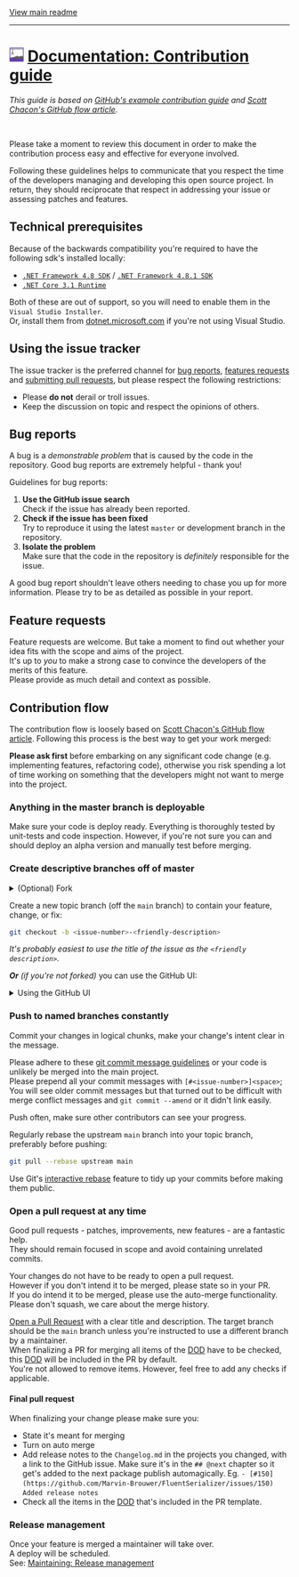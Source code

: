 [//]: # (Links)

[github-contribution-guide]: https://github.com/roots/guidelines/blob/master/CONTRIBUTING.md
[github-flow]: http://scottchacon.com/2011/08/31/github-flow.html

[//]: # (Header)

<a href="https://github.com/Marvin-Brouwer/FluentSerializer#readme">
	View main readme
</a><hr/>
<h1>
	<img alt="icon" width="26" height="26"
		src="/docs/logo/Logo.default.optimized.svg" />
	<a href="/docs/help/Contributing.md#readme">
		Documentation: Contribution guide
	</a>
</h1>

_This guide is based on [GitHub's example contribution guide][github-contribution-guide] 
and [Scott Chacon's GitHub flow article][github-flow]._  

<br/>

[//]: # (Body)

Please take a moment to review this document in order to make the contribution process easy and effective for everyone involved.

Following these guidelines helps to communicate that you respect the time of the developers managing and developing this open  source project.
In return, they should reciprocate that respect in addressing your issue or assessing patches and features.

## Technical prerequisites

[net48-download]: https://dotnet.microsoft.com/en-us/download/dotnet-framework/net48
[net481-download]: https://dotnet.microsoft.com/en-us/download/dotnet-framework/net481
[netcore31-download]: https://dotnet.microsoft.com/en-us/download/dotnet/3.1

Because of the backwards compatibility you're required to have the following sdk's installed locally:

- [`.NET Framework 4.8 SDK`][net48-download] / [`.NET Framework 4.8.1 SDK`][net481-download]
- [`.NET Core 3.1 Runtime`][netcore31-download]

Both of these are out of support, so you will need to enable them in the `Visual Studio Installer`.  
Or, install them from [dotnet.microsoft.com](https://dotnet.microsoft.com/en-us/download/dotnet) if you're not using Visual Studio.

## Using the issue tracker  
  
The issue tracker is the preferred channel for [bug reports](#bug-reports), [features requests](#feature-requests) and [submitting pull requests](#pull-requests), but please respect the following restrictions:  
  
* Please **do not** derail or troll issues.
* Keep the discussion on topic and respect the opinions of others.

## Bug reports  
  
A bug is a _demonstrable problem_ that is caused by the code in the repository.
Good bug reports are extremely helpful - thank you!

Guidelines for bug reports:

1. **Use the GitHub issue search**  
   Check if the issue has already been reported.
2. **Check if the issue has been fixed**  
   Try to reproduce it using the latest `master` or development branch in the repository.
3. **Isolate the problem**  
   Make sure that the code in the repository is _definitely_ responsible for the issue.

A good bug report shouldn't leave others needing to chase you up for more
information. Please try to be as detailed as possible in your report.

## Feature requests  
  
Feature requests are welcome. But take a moment to find out whether your idea fits with the scope and aims of the project.  
It's up to *you* to make a strong case to convince the developers of the merits of this feature.  
Please provide as much detail and context as possible.

## Contribution flow  
  
The contribution flow is loosely based on [Scott Chacon's GitHub flow article][github-flow].
Following this process is the best way to get your work merged:

**Please ask first** before embarking on any significant code change (e.g. implementing features, refactoring code), otherwise you risk spending a lot of time working on something that the developers might not want to merge into the project.

### Anything in the master branch is deployable  
  
Make sure your code is deploy ready.
Everything is thoroughly tested by unit-tests and code inspection.
However, if you're not sure you can and should deploy an alpha version and manually test before merging.

### Create descriptive branches off of master  
  
<details>
   <summary>(Optional) Fork</summary>
   <br/>

[Fork](http://help.github.com/fork-a-repo/) the repo, clone your fork, and configure the remotes:

```bash
# Clone your fork of the repo into the current directory
git clone https://github.com/<your-username>/<repo-name>
# Navigate to the newly cloned directory
cd <repo-name>
# Assign the original repo to a remote called "upstream"
git remote add upstream https://github.com/<upsteam-owner>/<repo-name>
```

**If you cloned a while ago,** get the latest changes from upstream:

```bash
git checkout main
git pull upstream main
```

</details>
  
Create a new topic branch (off the `main` branch) to contain your feature, change, or fix:

```bash
git checkout -b <issue-number>-<friendly-description>
```

_It's probably easiest to use the title of the issue as the `<friendly description>`._

_**Or** (if you're not forked)_ you can use the GitHub UI:

<details>
	<summary>Using the GitHub UI</summary>

![Create a branch form an issue](./images/github-create-branch.png)  
![Create a branch form an issue wizard](./images/github-create-branch-wizard.png)  

</details>  

### Push to named branches constantly  
  
Commit your changes in logical chunks, make your change's intent clear in the message.  

Please adhere to these [git commit message guidelines](http://tbaggery.com/2008/04/19/a-note-about-git-commit-messages.html) or your code is unlikely be merged into the main project.  
Please prepend all your commit messages with `[#<issue-number>]<space>`;  
You will see older commit messages but that turned out to be difficult with merge conflict messages and `git commit --amend` or it didn't link easily.  

Push often, make sure other contributors can see your progress.

Regularly rebase the upstream `main` branch into your topic branch, preferably before pushing:

   ```bash
   git pull --rebase upstream main
   ```

Use Git's [interactive rebase](https://help.github.com/articles/interactive-rebase) feature to tidy up your commits before making them public.

### Open a pull request at any time  

[dod]: /.github/pull_request_template.md#definition-of-done
  
Good pull requests - patches, improvements, new features - are a fantastic help.  
They should remain focused in scope and avoid containing unrelated commits.

Your changes do not have to be ready to open a pull request.  
However if you don't intend it to be merged, please state so in your PR.  
If you do intend it to be merged, please use the auto-merge functionality.  
Please don't squash, we care about the merge history.  

[Open a Pull Request](https://help.github.com/articles/using-pull-requests/) with a clear title and description.
The target branch should be the `main` branch unless you're instructed to use a different branch by a maintainer.  
When finalizing a PR for merging all items of the [DOD][dod] have to be checked, this [DOD][dod] will be included in the PR by default.  
You're not allowed to remove items. However, feel free to add any checks if applicable.

#### Final pull request  
  
When finalizing your change please make sure you:

* State it's meant for merging
* Turn on auto merge
* Add release notes to the `Changelog.md` in the projects you changed, with a link to the GitHub issue.
  Make sure it's in the `## @next` chapter so it get's added to the next package publish automagically.
  Eg. `- [#150](https://github.com/Marvin-Brouwer/FluentSerializer/issues/150) Added release notes`
* Check all the items in the [DOD][dod] that's included in the PR template.

### Release management  
  
Once your feature is merged a maintainer will take over.  
A deploy will be scheduled.  
See: [Maintaining: Release management](./Maintaining.md#release-management)
